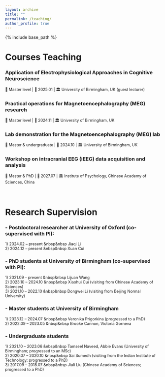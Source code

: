 ```yaml
---
layout: archive
title: ""
permalink: /teaching/
author_profile: true
---
```


{% include base_path %}

# Courses Teaching 
### Application of Electrophysiological Approaches in Cognitive Neuroscience    
<span style="font-size:0.9em;"> 👥 Master level  |  📅 2025.01  |  🏛️ University of Birmingham, UK (guest lecturer)</span>
<br>
### Practical operations for Magnetoencephalography (MEG) research  
<span style="font-size:0.9em;"> 👥 Master level  |  📅 2024.11  |  🏛️ University of Birmingham, UK</span>
<br>
### Lab demonstration for the Magnetoencephalography (MEG) lab		
<span style="font-size:0.9em;"> 👥 Master & undergraduate  |  📅 2024.10  |  🏛️ University of Birmingham, UK</span>
<br>
### Workshop on intracranial EEG (iEEG) data acquisition and analysis 
<span style="font-size:0.9em;"> 👥 Master & PhD  |  📅 2027.07  |  🏛️ Institute of Psychology, Chinese Academy of Sciences, China</span>
<br>
<br>
<br>

# Research Supervision  
### -	Postdoctoral researcher at University of Oxford (co-supervised with PI):    
<span style="font-size:0.9em;">1)	2024.02 – present &nbsp&nbsp Jiaqi Li   
2)	2024.12 – present &nbsp&nbsp Xuan Cui   
 </span>
### -	PhD students at University of Birmingham (co-supervised with PI):    
<span style="font-size:0.9em;">1)	2021.09 – present &nbsp&nbsp  Lijuan Wang   
2)	2023.10 – 2024.10 &nbsp&nbsp Xiaohui Cui (visiting from Chinese Academy of Sciences)   
3)	2021.10 – 2022.10 &nbsp&nbsp Dongwei Li (visiting from Beijing Normal University)   
</span>
### -	Master students at University of Birmingham    
<span style="font-size:0.9em;">1)	2023.12 – 2024.07  &nbsp&nbsp Veronika Prigorkina (progressed to a PhD)   
2)	2022.09 – 2023.05 &nbsp&nbsp  Brooke Cannon, Victoria Gorneva   
</span>
### -	Undergraduate students    
<span style="font-size:0.9em;">1)	2021.10 – 2023.06 &nbsp&nbsp Tamseel Naveed, Abbie Evans (University of Birmingham; progressed to an MSc)   
2)	2020.07 – 2020.10	&nbsp&nbsp Sai Sumedh (visiting from the Indian Institute of Technology; progressed to a PhD)   
3)	2017.09 – 2018.07	&nbsp&nbsp Jiali Liu (Chinese Academy of Sciences; progressed to a PhD)   
</span>
<br>
<br>
<br>
